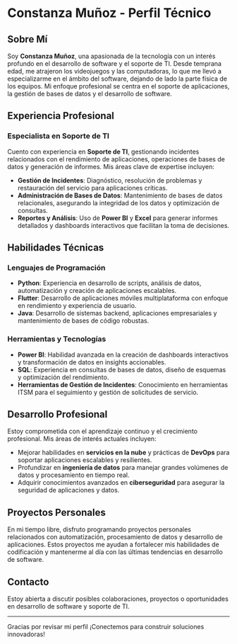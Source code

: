 # Constanza Muñoz - Perfil Técnico

## Sobre Mí
Soy **Constanza Muñoz**, una apasionada de la tecnología con un interés profundo en el desarrollo de software y el soporte de TI. Desde temprana edad, me atrajeron los videojuegos y las computadoras, lo que me llevó a especializarme en el ámbito del software, dejando de lado la parte física de los equipos. Mi enfoque profesional se centra en el soporte de aplicaciones, la gestión de bases de datos y el desarrollo de software.

## Experiencia Profesional

### Especialista en Soporte de TI
Cuento con experiencia en **Soporte de TI**, gestionando incidentes relacionados con el rendimiento de aplicaciones, operaciones de bases de datos y generación de informes. Mis áreas clave de expertise incluyen:

- **Gestión de Incidentes**: Diagnóstico, resolución de problemas y restauración del servicio para aplicaciones críticas.
- **Administración de Bases de Datos**: Mantenimiento de bases de datos relacionales, asegurando la integridad de los datos y optimización de consultas.
- **Reportes y Análisis**: Uso de **Power BI** y **Excel** para generar informes detallados y dashboards interactivos que facilitan la toma de decisiones.

## Habilidades Técnicas

### Lenguajes de Programación
- **Python**: Experiencia en desarrollo de scripts, análisis de datos, automatización y creación de aplicaciones escalables.
- **Flutter**: Desarrollo de aplicaciones móviles multiplataforma con enfoque en rendimiento y experiencia de usuario.
- **Java**: Desarrollo de sistemas backend, aplicaciones empresariales y mantenimiento de bases de código robustas.

### Herramientas y Tecnologías
- **Power BI**: Habilidad avanzada en la creación de dashboards interactivos y transformación de datos en insights accionables.
- **SQL**: Experiencia en consultas de bases de datos, diseño de esquemas y optimización del rendimiento.
- **Herramientas de Gestión de Incidentes**: Conocimiento en herramientas ITSM para el seguimiento y gestión de solicitudes de servicio.

## Desarrollo Profesional
Estoy comprometida con el aprendizaje continuo y el crecimiento profesional. Mis áreas de interés actuales incluyen:
- Mejorar habilidades en **servicios en la nube** y prácticas de **DevOps** para soportar aplicaciones escalables y resilientes.
- Profundizar en **ingeniería de datos** para manejar grandes volúmenes de datos y procesamiento en tiempo real.
- Adquirir conocimientos avanzados en **ciberseguridad** para asegurar la seguridad de aplicaciones y datos.

## Proyectos Personales
En mi tiempo libre, disfruto programando proyectos personales relacionados con automatización, procesamiento de datos y desarrollo de aplicaciones. Estos proyectos me ayudan a fortalecer mis habilidades de codificación y mantenerme al día con las últimas tendencias en desarrollo de software.

## Contacto
Estoy abierta a discutir posibles colaboraciones, proyectos o oportunidades en desarrollo de software y soporte de TI.

---

Gracias por revisar mi perfil  ¡Conectemos para construir soluciones innovadoras!


<!--
**cmunoz1999/cmunoz1999** is a ✨ _special_ ✨ repository because its `README.md` (this file) appears on your GitHub profile.

Here are some ideas to get you started:

- 🔭 I’m currently working on ...
- 🌱 I’m currently learning ...
- 👯 I’m looking to collaborate on ...
- 🤔 I’m looking for help with ...
- 💬 Ask me about ...
- 📫 How to reach me: ...
- 😄 Pronouns: ...
- ⚡ Fun fact: ...
-->
